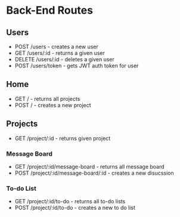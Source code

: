# Back-End Routes

## Users

* POST /users - creates a new user
* GET /users/:id - returns a given user
* DELETE /users/:id - deletes a given user
* POST /users/token - gets JWT auth token for user

## Home

* GET / - returns all projects
* POST / - creates a new project

## Projects

* GET /project/:id - returns given project

### Message Board

* GET /project/:id/message-board - returns all message board
* POST /project/:id/message-board/:id - creates a new disucssion

### To-do List

* GET /project/:id/to-do - returns all to-do lists
* POST /project/:id/to-do - creates a new to do list
